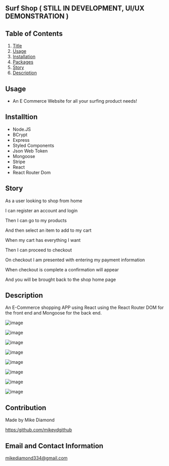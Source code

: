 ## Surf Shop ( STILL IN DEVELOPMENT, UI/UX DEMONSTRATION )

  ## Table of Contents
  1. [Title](#Title)
  2. [Usage](#Usage)
  3. [Installation](#Installtion)
  4. [Packages](#Packages)
  5. [Story](#Story)
  6. [Description](#Description)


  ## Usage

  * An E Commerce Website for all your surfing product needs!

  ## Installtion
  
  * Node.JS
  * BCrypt
  * Express
  * Styled Components
  * Json Web Token
  * Mongoose
  * Stripe
  * React
  * React Router Dom
  
  ## Story

  As a user looking to shop from home
  
  I can register an account and login
  
  Then I can go to my products
  
  And then select an item to add to my cart
  
  When my cart has everything I want
  
  Then I can proceed to checkout
  
  On checkout I am presented with entering my payment information
  
  When checkout is complete a confirmation will appear
  
  And you will be brought back to the shop home page

  ## Description

  An E-Commerce shopping APP using React using the React Router DOM for the front end and Mongoose for the back end.
  
  ![image](https://user-images.githubusercontent.com/94988620/183314738-2d390b22-0939-4367-9e88-a6a9149b168b.png)
  
  ![image](https://user-images.githubusercontent.com/94988620/183314753-6ec53f20-30e0-4045-9258-0c8a02e1357d.png)
  
  ![image](https://user-images.githubusercontent.com/94988620/183314768-a0fdb12e-fb3c-410f-9a9c-d07a2e3ed934.png)
  
  ![image](https://user-images.githubusercontent.com/94988620/183314862-ec4648cd-d8a4-44a0-8298-1acea2834c00.png)
  
  ![image](https://user-images.githubusercontent.com/94988620/183315048-e361519d-f7ba-4356-b6e3-fd7eae58b41f.png)
  
  ![image](https://user-images.githubusercontent.com/94988620/183314983-8e8d5086-0358-4261-82bf-8a8e9e12484d.png)
  
  ![image](https://user-images.githubusercontent.com/94988620/183315074-120447f4-6001-4006-9495-a352b51aa74a.png)
  
  ![image](https://user-images.githubusercontent.com/94988620/183315136-e737a53d-3dbd-457c-a92f-b306d6329f27.png)
  
 


  ## Contribution

  Made by Mike Diamond
  
  [https:/github.com/mikeydgithub](https:/github.com/mikeydgithub)
  
  ## Email and Contact Information
     
  mikediamond334@gmail.com
